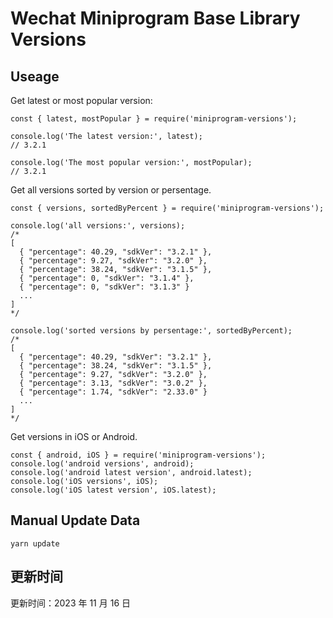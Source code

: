 
# Wechat Miniprogram Base Library Versions

## Useage

Get latest or most popular version:

```;
const { latest, mostPopular } = require('miniprogram-versions');

console.log('The latest version:', latest);
// 3.2.1

console.log('The most popular version:', mostPopular);
// 3.2.1

```

Get all versions sorted by version or persentage.

```
const { versions, sortedByPercent } = require('miniprogram-versions');

console.log('all versions:', versions);
/*
[
  { "percentage": 40.29, "sdkVer": "3.2.1" },
  { "percentage": 9.27, "sdkVer": "3.2.0" },
  { "percentage": 38.24, "sdkVer": "3.1.5" },
  { "percentage": 0, "sdkVer": "3.1.4" },
  { "percentage": 0, "sdkVer": "3.1.3" }
  ...
]
*/

console.log('sorted versions by persentage:', sortedByPercent);
/*
[
  { "percentage": 40.29, "sdkVer": "3.2.1" },
  { "percentage": 38.24, "sdkVer": "3.1.5" },
  { "percentage": 9.27, "sdkVer": "3.2.0" },
  { "percentage": 3.13, "sdkVer": "3.0.2" },
  { "percentage": 1.74, "sdkVer": "2.33.0" }
  ...
]
*/
```

Get versions in iOS or Android.

```
const { android, iOS } = require('miniprogram-versions');
console.log('android versions', android);
console.log('android latest version', android.latest);
console.log('iOS versions', iOS);
console.log('iOS latest version', iOS.latest);
```

## Manual Update Data

```
yarn update
```

## 更新时间

更新时间：2023 年 11 月 16 日
